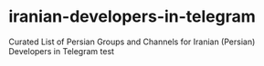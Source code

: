 # iranian-developers-in-telegram
Curated List of Persian Groups and Channels for Iranian (Persian) Developers in Telegram
test